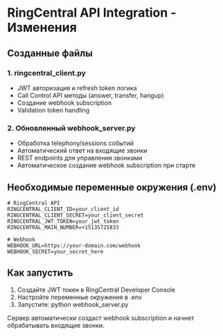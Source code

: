 # RingCentral API Integration - Изменения

## Созданные файлы

### 1. ringcentral_client.py
- JWT авторизация и refresh token логика
- Call Control API методы (answer, transfer, hangup)
- Создание webhook subscription
- Validation token handling

### 2. Обновленный webhook_server.py
- Обработка telephony/sessions событий
- Автоматический ответ на входящие звонки
- REST endpoints для управления звонками
- Автоматическое создание webhook subscription при старте

## Необходимые переменные окружения (.env)

```
# RingCentral API
RINGCENTRAL_CLIENT_ID=your_client_id
RINGCENTRAL_CLIENT_SECRET=your_client_secret
RINGCENTRAL_JWT_TOKEN=your_jwt_token
RINGCENTRAL_MAIN_NUMBER=+15135725833

# Webhook
WEBHOOK_URL=https://your-domain.com/webhook
WEBHOOK_SECRET=your_secret_here
```

## Как запустить

1. Создайте JWT токен в RingCentral Developer Console
2. Настройте переменные окружения в .env
3. Запустите: python webhook_server.py

Сервер автоматически создаст webhook subscription и начнет обрабатывать входящие звонки.
